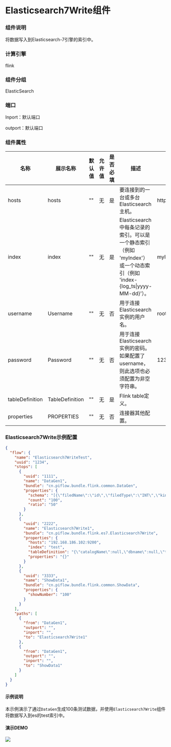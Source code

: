 # Elasticsearch7Write组件

### 组件说明

将数据写入到Elasticsearch-7引擎的索引中。

### 计算引擎

flink

### 组件分组

ElasticSearch

### 端口

Inport：默认端口

outport：默认端口

### 组件属性

| 名称              | 展示名称            | 默认值 | 允许值 | 是否必填 | 描述                                                                                     | 例子                                          |
| --------------- | --------------- | --- | --- | ---- | -------------------------------------------------------------------------------------- | ------------------------------------------- |
| hosts           | hosts           | ""  | 无   | 是    | 要连接到的一台或多台Elasticsearch主机。                                                             | http://host_name:9092;http://host_name:9093 |
| index           | index           | ""  | 无   | 是    | Elasticsearch中每条记录的索引。可以是一个静态索引（例如 'myIndex'）或一个动态索引（例如 'index-{log_ts\|yyyy-MM-dd}'）。 | myIndex                                     |
| username        | Username        | ""  | 无   | 否    | 用于连接Elasticsearch实例的用户名。                                                               | root                                        |
| password        | Password        | ""  | 无   | 否    | 用于连接Elasticsearch实例的密码。如果配置了username，则此选项也必须配置为非空字符串。                                  | 123456                                      |
| tableDefinition | TableDefinition | ""  | 无   | 是    | Flink table定义。                                                                         |                                             |
| properties      | PROPERTIES      | ""  | 无   | 否    | 连接器其他配置。                                                                               |                                             |

### Elasticsearch7Write示例配置

```json
{
  "flow": {
    "name": "Elasticsearch7WriteTest",
    "uuid": "1234",
    "stops": [
      {
        "uuid": "1111",
        "name": "DataGen1",
        "bundle": "cn.piflow.bundle.flink.common.DataGen",
        "properties": {
          "schema": "[{\"filedName\":\"id\",\"filedType\":\"INT\",\"kind\":\"sequence\",\"start\":1,\"end\":10000},{\"filedName\":\"name\",\"filedType\":\"STRING\",\"kind\":\"random\",\"length\":15},{\"filedName\":\"age\",\"filedType\":\"INT\",\"kind\":\"random\",\"max\":100,\"min\":1}]",
          "count": "100",
          "ratio": "50"
        }
      },
      {
        "uuid": "2222",
        "name": "Elasticsearch7Write1",
        "bundle": "cn.piflow.bundle.flink.es7.Elasticsearch7Write",
        "properties": {
          "hosts": "192.168.186.102:9200",
          "index": "test",
          "tableDefinition": "{\"catalogName\":null,\"dbname\":null,\"tableName\":\"\",\"ifNotExists\":true,\"physicalColumnDefinition\":[{\"columnName\":\"id\",\"columnType\":\"INT\",\"comment\":\"id\"},{\"columnName\":\"name\",\"columnType\":\"STRING\",\"comment\":\"name\"},{\"columnName\":\"age\",\"columnType\":\"INT\"}],\"metadataColumnDefinition\":null,\"computedColumnDefinition\":null,\"watermarkDefinition\":null}",
          "properties": "{}"
        }
      },
      {
        "uuid": "3333",
        "name": "ShowData1",
        "bundle": "cn.piflow.bundle.flink.common.ShowData",
        "properties": {
          "showNumber": "100"
        }
      }
    ],
    "paths": [
      {
        "from": "DataGen1",
        "outport": "",
        "inport": "",
        "to": "Elasticsearch7Write1"
      },
      {
        "from": "DataGen1",
        "outport": "",
        "inport": "",
        "to": "ShowData1"
      }
    ]
  }
}
```

#### 示例说明

本示例演示了通过`DataGen`生成100条测试数据，并使用`Elasticsearch7Write`组件将数据写入到es的test索引中。

#### 演示DEMO

![](https://cdn.jsdelivr.net/gh/mayi295940/blog_pic_ma@main/img/piflowx/stop/flink/cdcMysqlCdc.gif)
